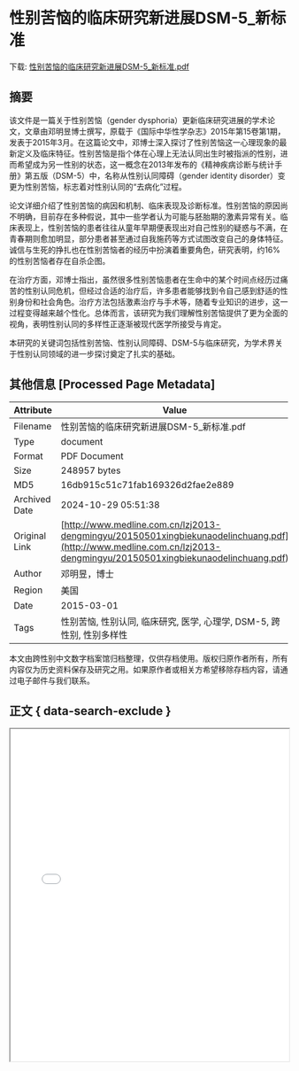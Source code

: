 # 性别苦恼的临床研究新进展DSM-5_新标准

<!-- tcd_download_link -->
下载: <a href="性别苦恼的临床研究新进展DSM-5_新标准.pdf" download>性别苦恼的临床研究新进展DSM-5_新标准.pdf</a>
<!-- tcd_download_link_end -->

## 摘要

<!-- tcd_abstract -->
该文件是一篇关于性别苦恼（gender dysphoria）更新临床研究进展的学术论文，文章由邓明昱博士撰写，原载于《国际中华性学杂志》2015年第15卷第1期，发表于2015年3月。在这篇论文中，邓博士深入探讨了性别苦恼这一心理现象的最新定义及临床特征。性别苦恼是指个体在心理上无法认同出生时被指派的性别，进而希望成为另一性别的状态，这一概念在2013年发布的《精神疾病诊断与统计手册》第五版（DSM-5）中，名称从性别认同障碍（gender identity disorder）变更为性别苦恼，标志着对性别认同的“去病化”过程。 

论文详细介绍了性别苦恼的病因和机制、临床表现及诊断标准。性别苦恼的原因尚不明确，目前存在多种假说，其中一些学者认为可能与胚胎期的激素异常有关。临床表现上，性别苦恼的患者往往从童年早期便表现出对自己性别的疑惑与不满，在青春期则愈加明显，部分患者甚至通过自我施药等方式试图改变自己的身体特征。诚信与生死的挣扎也在性别苦恼者的经历中扮演着重要角色，研究表明，约16%的性别苦恼者存在自杀企图。 

在治疗方面，邓博士指出，虽然很多性别苦恼患者在生命中的某个时间点经历过痛苦的性别认同危机，但经过合适的治疗后，许多患者能够找到令自己感到舒适的性别身份和社会角色。治疗方法包括激素治疗与手术等，随着专业知识的进步，这一过程变得越来越个性化。总体而言，该研究为我们理解性别苦恼提供了更为全面的视角，表明性别认同的多样性正逐渐被现代医学所接受与肯定。  

本研究的关键词包括性别苦恼、性别认同障碍、DSM-5与临床研究，为学术界关于性别认同领域的进一步探讨奠定了扎实的基础。

<!-- tcd_abstract_end -->

## 其他信息 [Processed Page Metadata]

| Attribute       | Value                                  |
|-----------------|----------------------------------------|
| Filename        | 性别苦恼的临床研究新进展DSM-5_新标准.pdf                             |
| Type            | document                                 |
| Format          | PDF Document                               |
| Size            | 248957 bytes                           |
| MD5             | 16db915c51c71fab169326d2fae2e889                                  |
| Archived Date   | 2024-10-29 05:51:38                             |
| Original Link   | [http://www.medline.com.cn/lzj2013-dengmingyu/20150501xingbiekunaodelinchuang.pdf](http://www.medline.com.cn/lzj2013-dengmingyu/20150501xingbiekunaodelinchuang.pdf)                         |
| Author          | 邓明昱，博士                               |
| Region          | 美国                               |
| Date            | 2015-03-01                                 |
| Tags            | 性别苦恼, 性别认同, 临床研究, 医学, 心理学, DSM-5, 跨性别, 性别多样性                                 |

本文由跨性别中文数字档案馆归档整理，仅供存档使用。版权归原作者所有，所有内容仅为历史资料保存及研究之用。如果原作者或相关方希望移除存档内容，请通过电子邮件与我们联系。

## 正文 { data-search-exclude }

<!-- tcd_main_text -->
<iframe src="../性别苦恼的临床研究新进展DSM-5_新标准.pdf" width="100%" height="600px">
    <p>无法显示PDF，请下载查看。</p>
</iframe>
<!-- tcd_main_text_end -->

